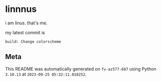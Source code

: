 # linnnus

i am linus. that's me.

my latest commit is

```
build: Change colorscheme
```

## Meta

This README was automatically generated on `fv-az577-687` using Python
`3.10.13` at `2023-09-25 05:32:11.018252`.
